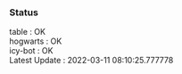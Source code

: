### Status


table : OK  
hogwarts : OK  
icy-bot : OK  
Latest Update : 2022-03-11 08:10:25.777778
